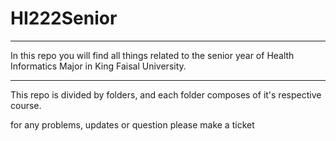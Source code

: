 # HI222Senior
---
In this repo you will find all things related to the senior year of Health Informatics Major in King Faisal University.

---
This repo is divided by folders, and each folder composes of it's respective course.

for any problems, updates or question please make a ticket
